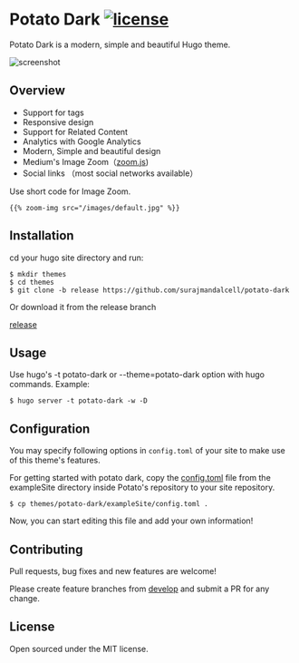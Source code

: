 # Potato Dark [![license](https://img.shields.io/github/license/mashape/apistatus.svg)](https://github.com/surajmandalcell/potato-dark/blob/master/license.md) 

Potato Dark is a modern, simple and beautiful Hugo theme.

![screenshot](https://github.com/surajmandalcell/potato-dark/blob/master/images/screenshot.png)   

## Overview

* Support for tags
* Responsive design
* Support for Related Content
* Analytics with Google Analytics
* Modern, Simple and beautiful design
* Medium's Image Zoom（[zoom.js](https://github.com/fat/zoom.js/))
* Social links （most social networks available）

Use short code for Image Zoom.

```
{{% zoom-img src="/images/default.jpg" %}}
```

## Installation

cd your hugo site directory and run:

```shell
$ mkdir themes
$ cd themes
$ git clone -b release https://github.com/surajmandalcell/potato-dark
```

Or download it from the release branch

[release](https://github.com/surajmandalcell/potato-dark/tree/release)

## Usage

Use hugo's -t potato-dark or --theme=potato-dark option with hugo commands. Example:

```shell
$ hugo server -t potato-dark -w -D
```

## Configuration

You may specify following options in `config.toml` of your site to make use of
this theme's features.

For getting started with potato dark, copy the [config.toml](https://github.com/surajmandalcell/potato-dark/blob/master/exampleSite/config.toml) file from the exampleSite directory inside Potato's repository to your site repository.

```shell
$ cp themes/potato-dark/exampleSite/config.toml .
```

Now, you can start editing this file and add your own information!

## Contributing

Pull requests, bug fixes and new features are welcome!

Please create feature branches from [develop](https://github.com/surajmandalcell/potato-dark/tree/develop) and submit a PR for any change.

<!-- ## Development

1. Edit the theme or fox somthing
2. Create a pull request and be patient -->

## License

Open sourced under the MIT license.
